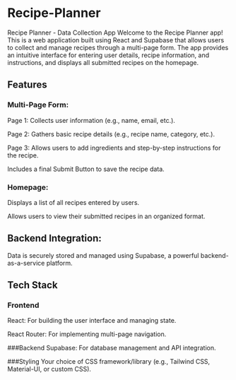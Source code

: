 # Recipe-Planner
Recipe Planner - Data Collection App
Welcome to the Recipe Planner app! This is a web application built using React and Supabase that allows users to collect and manage recipes through a multi-page form. The app provides an intuitive interface for entering user details, recipe information, and instructions, and displays all submitted recipes on the homepage.

## Features
### Multi-Page Form:

Page 1: Collects user information (e.g., name, email, etc.).

Page 2: Gathers basic recipe details (e.g., recipe name, category, etc.).

Page 3: Allows users to add ingredients and step-by-step instructions for the recipe.

Includes a final Submit Button to save the recipe data.

### Homepage:

Displays a list of all recipes entered by users.

Allows users to view their submitted recipes in an organized format.

## Backend Integration:

Data is securely stored and managed using Supabase, a powerful backend-as-a-service platform.

## Tech Stack
### Frontend
React: For building the user interface and managing state.

React Router: For implementing multi-page navigation.

###Backend
Supabase: For database management and API integration.

###Styling
Your choice of CSS framework/library (e.g., Tailwind CSS, Material-UI, or custom CSS).
